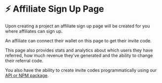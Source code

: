 # ⚡ Affiliate Sign Up Page

Upon creating a project an affiliate sign up page will be created for you where affiliates can sign up.

An affiliate can connect their wallet on this page to get their invite code.

This page also provides stats and analytics about which users they have referred, how much revenue they've generated and the ability to change their referral code.

You also have the ability to create invite codes programmatically using our [API or NPM package](integrating-sharemint-into-your-website.md).
